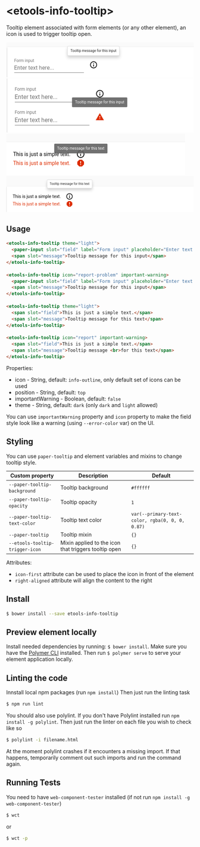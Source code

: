 # \<etools-info-tooltip\>

Tooltip element associated with form elements (or any other element), 
an icon is used to trigger tooltip open.

![paper-input tooltip](screenshots/tooltip_for_paper_input.png)
![paper-input-tooltip important warning](screenshots/tooltip_important_warning_for_paper_input.png)
![text element important warning tooltip](screenshots/tooltip-important-warnin_text_elementg.png)
![text element tooltip](screenshots/tooltip_text_element.png)

## Usage
```html
<etools-info-tooltip theme="light">
  <paper-input slot="field" label="Form input" placeholder="Enter text here..."></paper-input>
  <span slot="message">Tooltip message for this input</span>
</etools-info-tooltip>

<etools-info-tooltip icon="report-problem" important-warning>
  <paper-input slot="field" label="Form input" placeholder="Enter text here..."></paper-input>
  <span slot="message">Tooltip message for this input</span>
</etools-info-tooltip>

<etools-info-tooltip theme="light">
  <span slot="field">This is just a simple text.</span>
  <span slot="message">Tooltip message for this text</span>
</etools-info-tooltip>

<etools-info-tooltip icon="report" important-warning>
  <span slot="field">This is just a simple text.</span>
  <span slot="message">Tooltip message <br>for this text</span>
</etools-info-tooltip>
```

Properties:
* icon - String, default: `info-outline`, only default set of icons can be used
* position - String, default: `top`
* importantWarning - Boolean, default: `false`
* theme - String, default: `dark` (only `dark` and `light` allowed)

You can use `importantWarning` property and `icon` property to make the field style look like a warning
(using `--error-color` var) on the UI.


## Styling

You can use `paper-tooltip` and element variables and mixins to change tooltip style.

Custom property | Description | Default
----------------|-------------|----------
`--paper-tooltip-background` | Tooltip background | `#ffffff`
`--paper-tooltip-opacity` | Tooltip opacity | `1`
`--paper-tooltip-text-color` | Tooltip text color | `var(--primary-text-color, rgba(0, 0, 0, 0.87)`
`--paper-tooltip` | Tooltip mixin | `{}`
`--etools-tooltip-trigger-icon` | Mixin applied to the icon that triggers tooltip open | `{}`

Attributes:
 * `icon-first` attribute can be used to place the icon in front of the element
 * `right-aligned` attribute will align the content to the right

## Install
```bash
$ bower install --save etools-info-tooltip
```

## Preview element locally

Install needed dependencies by running: `$ bower install`.
Make sure you have the [Polymer CLI](https://www.npmjs.com/package/polymer-cli) installed. Then run `$ polymer serve` to serve your element application locally.

## Linting the code

Innstall local npm packages (run `npm install`)
Then just run the linting task

```bash
$ npm run lint
```
You should also use polylint. If you don't have Polylint installed run `npm install -g polylint`.
Then just run the linter on each file you wish to check like so

```bash
$ polylint -i filename.html
```
At the moment polylint crashes if it encounters a missing import. If that happens, temporarily comment out such imports and run the command again.

## Running Tests

You need to have `web-component-tester` installed (if not run `npm install -g web-component-tester`)
```bash
$ wct
```
or
```bash
$ wct -p
```
